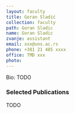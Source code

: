 ```yaml
---
layout: faculty
title: Goran Sladić
collection: faculty
path: Goran Sladic
name: Goran Sladic
zvanje: assistant
email: xxx@uns.ac.rs
phone: +381 21 485 xxxx
office: TMD xxx
photo: 
---
```


Bio: TODO

### Selected Publications

TODO
